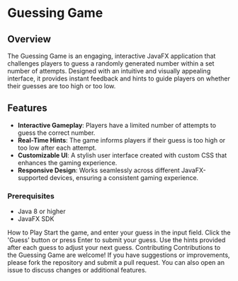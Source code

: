 # Guessing Game

## Overview
The Guessing Game is an engaging, interactive JavaFX application that challenges players to guess a randomly generated number within a set number of attempts. Designed with an intuitive and visually appealing interface, it provides instant feedback and hints to guide players on whether their guesses are too high or too low.

## Features
- **Interactive Gameplay**: Players have a limited number of attempts to guess the correct number.
- **Real-Time Hints**: The game informs players if their guess is too high or too low after each attempt.
- **Customizable UI**: A stylish user interface created with custom CSS that enhances the gaming experience.
- **Responsive Design**: Works seamlessly across different JavaFX-supported devices, ensuring a consistent gaming experience.

### Prerequisites
- Java 8 or higher
- JavaFX SDK

How to Play
Start the game, and enter your guess in the input field.
Click the 'Guess' button or press Enter to submit your guess.
Use the hints provided after each guess to adjust your next guess.
Contributing
Contributions to the Guessing Game are welcome! If you have suggestions or improvements, please fork the repository and submit a pull request. You can also open an issue to discuss changes or additional features.
